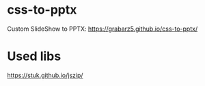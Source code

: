 # css-to-pptx

Custom SlideShow to PPTX: https://grabarz5.github.io/css-to-pptx/


# Used libs

https://stuk.github.io/jszip/
